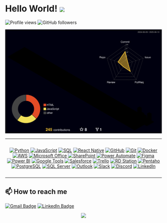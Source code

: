 # Hello World! <img src="https://media4.giphy.com/media/v1.Y2lkPTc5MGI3NjExNGRlZmQ5eXNjYnFvd3M4anBkOXIwbmExamRnaWpwczJpbGJvemI3MiZlcD12MV9pbnRlcm5hbF9naWYfYnlfaWQmY3Q9cw/m0dmKBkncVETJv2h0S/giphy.gif" width="55" style="vertical-align:middle" />

</div>

<img src="https://komarev.com/ghpvc/?username=FelipeBNogueira&color=brightgreen" alt="Profile views" /> <img src="https://img.shields.io/github/followers/FelipeBNogueira?style=social&label=Follow&color=blue" alt="GitHub followers" /> 

![Meu perfil 3D](https://raw.githubusercontent.com/FelipeBNogueira/FelipeBNogueira/main/profile-3d-contrib/profile-night-rainbow.svg)

---

<div align="center" style="display: flex; flex-wrap: wrap; justify-content: center; gap: 10px;">

  <a href="https://www.python.org/" target="_blank"><img src="https://img.icons8.com/color/64/000000/python.png" alt="Python" title="Python"/></a>
  <a href="https://developer.mozilla.org/en-US/docs/Web/JavaScript" target="_blank"><img src="https://img.icons8.com/color/64/000000/javascript.png" alt="JavaScript" title="JavaScript"/></a>
  <a href="https://www.mysql.com/" target="_blank"><img src="https://img.icons8.com/color/64/000000/sql.png" alt="SQL" title="SQL"/></a>
  <a href="https://reactnative.dev/" target="_blank"><img src="https://img.icons8.com/color/64/000000/react-native.png" alt="React Native" title="React Native"/></a>
  <a href="https://github.com/" target="_blank"><img src="https://img.icons8.com/color/64/000000/github.png" alt="GitHub" title="GitHub"/></a>
  <a href="https://git-scm.com/" target="_blank"><img src="https://img.icons8.com/color/64/000000/git.png" alt="Git" title="Git"/></a>
  <a href="https://www.docker.com/" target="_blank"><img src="https://img.icons8.com/color/64/000000/docker.png" alt="Docker" title="Docker"/></a>
  <a href="https://aws.amazon.com/" target="_blank"><img src="https://img.icons8.com/color/64/000000/amazon-web-services.png" alt="AWS" title="AWS"/></a>
  <a href="https://www.microsoft.com/microsoft-365" target="_blank"><img src="https://img.icons8.com/color/64/microsoft-office-2019.png" alt="Microsoft Office" title="Microsoft Office"/></a>
  <a href="https://www.microsoft.com/sharepoint" target="_blank"><img src="https://upload.wikimedia.org/wikipedia/commons/thumb/e/e1/Microsoft_Office_SharePoint_%282019%E2%80%93present%29.svg/768px-Microsoft_Office_SharePoint_%282019%E2%80%93present%29.svg.png" width="64" height="64" alt="SharePoint" title="SharePoint"/></a>
  <a href="https://powerautomate.microsoft.com/" target="_blank"><img src="https://img.icons8.com/?size=512&id=kTTt25v6Drpd&format=png" width="64" height="64" alt="Power Automate" title="Power Automate"/></a>
  <a href="https://www.figma.com/" target="_blank"><img src="https://img.icons8.com/color/64/figma--v1.png" alt="Figma" title="Figma"/></a>
  <a href="https://powerbi.microsoft.com/" target="_blank"><img src="https://upload.wikimedia.org/wikipedia/commons/thumb/c/cf/New_Power_BI_Logo.svg/630px-New_Power_BI_Logo.svg.png" width="64" height="64" alt="Power BI" title="Power BI"/></a>
  <a href="https://www.google.com/" target="_blank"><img src="https://img.icons8.com/color/64/google-logo.png" alt="Google Tools" title="Ferramentas Google"/></a>
  <a href="https://www.salesforce.com/" target="_blank"><img src="https://img.icons8.com/color/64/salesforce.png" alt="Salesforce" title="Salesforce"/></a>
  <a href="https://trello.com/" target="_blank"><img src="https://img.icons8.com/color/64/trello.png" alt="Trello" title="Trello"/></a>
  <a href="https://www.rdstation.com/" target="_blank"><img src="https://cdn.brandfetch.io/rdstation.com/fallback/lettermark/theme/dark/h/256/w/256/icon?c=1bfwsmEH20zzEfSNTed" width="64" height="64" alt="RD Station" title="RD Station"/></a>
  <a href="https://pentaho.com/" target="_blank"><img src="https://agail.com.br/wp-content/uploads/2020/12/pdi.png" width="64" height="64" alt="Pentaho" title="Pentaho"/></a>
  <a href="https://www.postgresql.org/" target="_blank"><img src="https://img.icons8.com/color/64/postgreesql.png" alt="PostgreSQL" title="PostgreSQL"/></a>
  <a href="https://www.microsoft.com/en-us/sql-server" target="_blank"><img src="https://img.icons8.com/color/64/microsoft-sql-server.png" alt="SQL Server" title="SQL Server"/></a>
  <a href="https://outlook.live.com/" target="_blank"><img src="https://img.icons8.com/color/64/ms-outlook.png" alt="Outlook" title="Outlook"/></a>
  <a href="https://slack.com/" target="_blank"><img src="https://img.icons8.com/color/64/slack-new.png" alt="Slack" title="Slack"/></a>
  <a href="https://discord.com/" target="_blank"><img src="https://img.icons8.com/color/64/discord-logo.png" alt="Discord" title="Discord"/></a>
  <a href="https://www.linkedin.com/in/cfbn-adm/" target="_blank"><img src="https://img.icons8.com/color/64/linkedin.png" alt="LinkedIn" title="LinkedIn"/></a>

</div>

---

## 📫 How to reach me

[![Gmail Badge](https://img.shields.io/badge/Gmail-cfbn.adm@gmail.com-D14836?style=for-the-badge&logo=gmail&logoColor=white)](mailto:cfbn.adm@gmail.com)
[![LinkedIn Badge](https://img.shields.io/badge/LinkedIn-cfbn--adm-blue?style=for-the-badge&logo=linkedin&logoColor=white)](https://www.linkedin.com/in/cfbn-adm/)

<p align="center">
  <img src="https://github-profile-trophy.vercel.app/?username=FelipeBNogueira&theme=gruvbox&row=1&column=6&margin-w=10" height="100px" />
</p>
